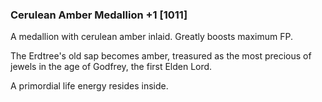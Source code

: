 ### Cerulean Amber Medallion +1 [1011]

A medallion with cerulean amber inlaid. Greatly boosts maximum FP.

The Erdtree's old sap becomes amber, treasured as the most precious of jewels in the age of Godfrey, the first Elden Lord.

A primordial life energy resides inside.